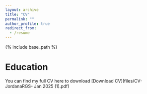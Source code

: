 ```yaml
---
layout: archive
title: "CV"
permalink: ""
author_profile: true
redirect_from:
  - /resume
---
```


{% include base_path %}

Education
======
You can find my full CV here to download 
[Download CV](files/CV-JordanaRGS- Jan 2025 (1).pdf) 
